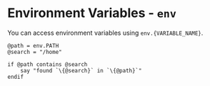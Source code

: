 # Environment Variables - `env`

You can access environment variables using `env.{VARIABLE_NAME}`.

```
@path = env.PATH
@search = "/home"

if @path contains @search
    say "found `\{@search}` in `\{@path}`"
endif
```